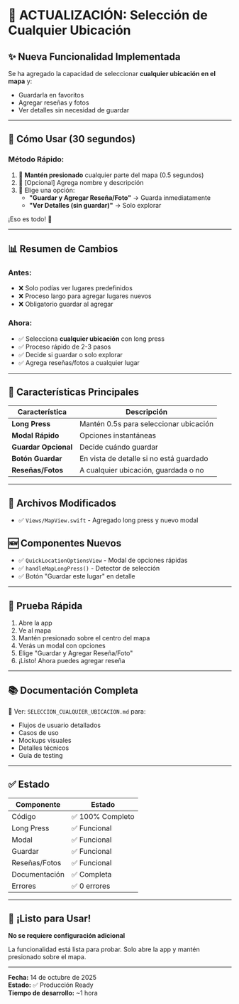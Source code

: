 # 🎉 ACTUALIZACIÓN: Selección de Cualquier Ubicación

## ✨ Nueva Funcionalidad Implementada

Se ha agregado la capacidad de seleccionar **cualquier ubicación en el mapa** y:
- Guardarla en favoritos
- Agregar reseñas y fotos
- Ver detalles sin necesidad de guardar

---

## 🚀 Cómo Usar (30 segundos)

### **Método Rápido:**
1. 📱 **Mantén presionado** cualquier parte del mapa (0.5 segundos)
2. 📝 [Opcional] Agrega nombre y descripción
3. 💾 Elige una opción:
   - **"Guardar y Agregar Reseña/Foto"** → Guarda inmediatamente
   - **"Ver Detalles (sin guardar)"** → Solo explorar

¡Eso es todo! 🎉

---

## 📊 Resumen de Cambios

### **Antes:**
- ❌ Solo podías ver lugares predefinidos
- ❌ Proceso largo para agregar lugares nuevos
- ❌ Obligatorio guardar al agregar

### **Ahora:**
- ✅ Selecciona **cualquier ubicación** con long press
- ✅ Proceso rápido de 2-3 pasos
- ✅ Decide si guardar o solo explorar
- ✅ Agrega reseñas/fotos a cualquier lugar

---

## 🎯 Características Principales

| Característica | Descripción |
|---------------|-------------|
| **Long Press** | Mantén 0.5s para seleccionar ubicación |
| **Modal Rápido** | Opciones instantáneas |
| **Guardar Opcional** | Decide cuándo guardar |
| **Botón Guardar** | En vista de detalle si no está guardado |
| **Reseñas/Fotos** | A cualquier ubicación, guardada o no |

---

## 📁 Archivos Modificados

- ✅ `Views/MapView.swift` - Agregado long press y nuevo modal

## 🆕 Componentes Nuevos

- ✅ `QuickLocationOptionsView` - Modal de opciones rápidas
- ✅ `handleMapLongPress()` - Detector de selección
- ✅ Botón "Guardar este lugar" en detalle

---

## 🧪 Prueba Rápida

1. Abre la app
2. Ve al mapa
3. Mantén presionado sobre el centro del mapa
4. Verás un modal con opciones
5. Elige "Guardar y Agregar Reseña/Foto"
6. ¡Listo! Ahora puedes agregar reseña

---

## 📚 Documentación Completa

📄 Ver: `SELECCION_CUALQUIER_UBICACION.md` para:
- Flujos de usuario detallados
- Casos de uso
- Mockups visuales
- Detalles técnicos
- Guía de testing

---

## ✅ Estado

| Componente | Estado |
|-----------|--------|
| Código | ✅ 100% Completo |
| Long Press | ✅ Funcional |
| Modal | ✅ Funcional |
| Guardar | ✅ Funcional |
| Reseñas/Fotos | ✅ Funcional |
| Documentación | ✅ Completa |
| Errores | ✅ 0 errores |

---

## 🎊 ¡Listo para Usar!

**No se requiere configuración adicional**

La funcionalidad está lista para probar. Solo abre la app y mantén presionado sobre el mapa.

---

**Fecha:** 14 de octubre de 2025  
**Estado:** ✅ Producción Ready  
**Tiempo de desarrollo:** ~1 hora
